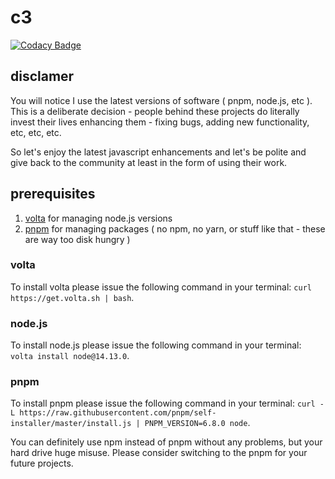 # c3

[![Codacy Badge](https://api.codacy.com/project/badge/Grade/97b3e89172da45159552214c0a5f6510)](https://app.codacy.com/gh/Dmitry-N-Medvedev/c3?utm_source=github.com&utm_medium=referral&utm_content=Dmitry-N-Medvedev/c3&utm_campaign=Badge_Grade)

## disclamer

You will notice I use the latest versions of software ( pnpm, node.js, etc ). This is a deliberate decision - people behind these projects
do literally invest their lives enhancing them - fixing bugs, adding new functionality, etc, etc, etc.

So let's enjoy the latest javascript enhancements and let's be polite and give back to the community at least in the form of using their work.

## prerequisites

1. [volta](https://volta.sh/) for managing node.js versions
2. [pnpm](https://pnpm.js.org/) for managing packages ( no npm, no yarn, or stuff like that - these are way too disk hungry )

### volta

To install volta please issue the following command in your terminal: `curl https://get.volta.sh | bash`.

### node.js

To install node.js please issue the following command in your terminal: `volta install node@14.13.0`.

### pnpm

To install pnpm please issue the following command in your terminal: `curl -L https://raw.githubusercontent.com/pnpm/self-installer/master/install.js | PNPM_VERSION=6.8.0 node`.

You can definitely use npm instead of pnpm without any problems, but your hard drive huge misuse. Please consider switching to the pnpm for your future projects.
